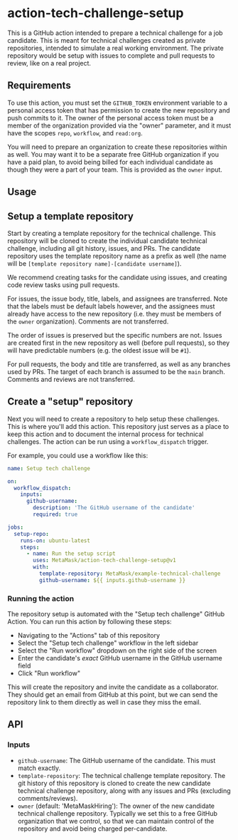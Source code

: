 # action-tech-challenge-setup

This is a GitHub action intended to prepare a technical challenge for a job candidate. This is meant for technical challenges created as private repositories, intended to simulate a real working environment. The private repository would be setup with issues to complete and pull requests to review, like on a real project.

## Requirements

To use this action, you must set the `GITHUB_TOKEN` environment variable to a personal access token that has permission to create the new repository and push commits to it. The owner of the personal access token must be a member of the organization provided via the "owner" parameter, and it must have the scopes `repo`, `workflow`, and `read:org`.

You will need to prepare an organization to create these repositories within as well. You may want it to be a separate free GitHub organization if you have a paid plan, to avoid being billed for each individual candidate as though they were a part of your team. This is provided as the `owner` input.

## Usage

## Setup a template repository

Start by creating a template repository for the technical challenge. This repository will be cloned to create the individual candidate technical challenge, including all git history, issues, and PRs. The candidate repository uses the template repository name as a prefix as well (the name will be `[template repository name]-[candidate username]`).

We recommend creating tasks for the candidate using issues, and creating code review tasks using pull requests.

For issues, the issue body, title, labels, and assignees are transferred. Note that the labels must be default labels however, and the assignees must already have access to the new repository (i.e. they must be members of the `owner` organization). Comments are not transferred.

The order of issues is preserved but the specific numbers are not. Issues are created first in the new repository as well (before pull requests), so they will have predictable numbers (e.g. the oldest issue will be `#1`).

For pull requests, the body and title are transferred, as well as any branches used by PRs. The target of each branch is assumed to be the `main` branch. Comments and reviews are not transferred.

## Create a "setup" repository

Next you will need to create a repository to help setup these challenges. This is where you'll add this action. This repository just serves as a place to keep this action and to document the internal process for technical challenges. The action can be run using a `workflow_dispatch` trigger.

For example, you could use a workflow like this:

```yaml
name: Setup tech challenge

on:
  workflow_dispatch:
    inputs:
      github-username:
        description: 'The GitHub username of the candidate'
        required: true

jobs:
  setup-repo:
    runs-on: ubuntu-latest
    steps:
      - name: Run the setup script
        uses: MetaMask/action-tech-challenge-setup@v1
        with:
          template-repository: MetaMask/example-technical-challenge
          github-username: ${{ inputs.github-username }}
```

### Running the action

The repository setup is automated with the "Setup tech challenge" GitHub Action. You can run this action by following these steps:

* Navigating to the "Actions" tab of this repository
* Select the "Setup tech challenge" workflow in the left sidebar
* Select the "Run workflow" dropdown on the right side of the screen
* Enter the candidate's _exact_ GitHub username in the GitHub username field 
* Click "Run workflow"

This will create the repository and invite the candidate as a collaborator. They should get an email from GitHub at this point, but we can send the repository link to them directly as well in case they miss the email.

## API

### Inputs

- `github-username`:
  The GitHub username of the candidate. This must match exactly.
- `template-repository`:
    The technical challenge template repository. The git history of this repository is cloned to create the new candidate technical challenge repository, along with any issues and PRs (excluding comments/reviews).
- `owner` (default: 'MetaMaskHiring'):
    The owner of the new candidate technical challenge repository. Typically we set this to a free GitHub organization that we control, so that we can maintain control of the repository and avoid being charged per-candidate.
